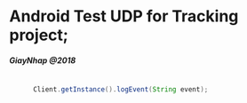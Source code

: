 # Android Test UDP for Tracking project;
##### GiayNhap @2018
```java

	  Client.getInstance().logEvent(String event);

```